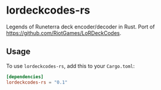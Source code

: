 # lordeckcodes-rs
Legends of Runeterra deck encoder/decoder in Rust. Port of https://github.com/RiotGames/LoRDeckCodes.

## Usage

To use `lordeckcodes-rs`, add this to your `Cargo.toml`:

```toml
[dependencies]
lordeckcodes-rs = "0.1"
```

